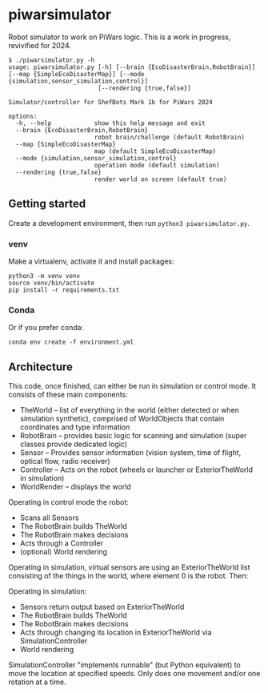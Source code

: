 # piwarsimulator
Robot simulator to work on PiWars logic. This is a work in progress, revivified for 2024.

```
$ ./piwarsimulator.py -h
usage: piwarsimulator.py [-h] [--brain {EcoDisasterBrain,RobotBrain}] [--map {SimpleEcoDisasterMap}] [--mode {simulation,sensor_simulation,control}]
                         [--rendering {true,false}]

Simulator/controller for ShefBots Mark 1b for PiWars 2024

options:
  -h, --help            show this help message and exit
  --brain {EcoDisasterBrain,RobotBrain}
                        robot brain/challenge (default RobotBrain)
  --map {SimpleEcoDisasterMap}
                        map (default SimpleEcoDisasterMap)
  --mode {simulation,sensor_simulation,control}
                        operation mode (default simulation)
  --rendering {true,false}
                        render world on screen (default true)
```

## Getting started

Create a development environment, then run `python3 piwarsimulator.py`.

### venv
Make a virtualenv, activate it and install packages:
```
python3 -m venv venv
source venv/bin/activate
pip install -r requirements.txt
```
### Conda
Or if you prefer conda:
```
conda env create -f environment.yml
```


## Architecture

This code, once finished, can either be run in simulation or control mode. It consists of these main components:

* TheWorld – list of everything in the world (either detected or when simulation synthetic), comprised of WorldObjects that contain coordinates and type information
* RobotBrain – provides basic logic for scanning and simulation (super classes provide dedicated logic)
* Sensor – Provides sensor information (vision system, time of flight, optical flow, radio receiver) 
* Controller – Acts on the robot (wheels or launcher or ExteriorTheWorld in simulation)
* WorldRender – displays the world

Operating in control mode the robot:

* Scans all Sensors
* The RobotBrain builds TheWorld
* The RobotBrain makes decisions
* Acts through a Controller
* (optional) World rendering

Operating in simulation, virtual sensors are using an ExteriorTheWorld list consisting of the things in the world, where element 0 is the robot. Then:

Operating in simulation:

* Sensors return output based on ExteriorTheWorld 
* The RobotBrain builds TheWorld
* The RobotBrain makes decisions
* Acts through changing its location in ExteriorTheWorld via SimulationController
* World rendering

SimulationController "implements runnable" (but Python equivalent) to move the location at specified speeds. Only does one movement and/or one rotation at a time. 
